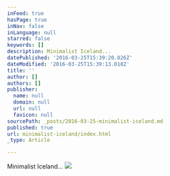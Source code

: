 ```yaml
---
inFeed: true
hasPage: true
inNav: false
inLanguage: null
starred: false
keywords: []
description: Minimalist Iceland...
datePublished: '2016-03-25T15:39:20.826Z'
dateModified: '2016-03-25T15:39:13.018Z'
title: ''
author: []
authors: []
publisher:
  name: null
  domain: null
  url: null
  favicon: null
sourcePath: _posts/2016-03-25-minimalist-iceland.md
published: true
url: minimalist-iceland/index.html
_type: Article

---
```

Minimalist Iceland...
![](https://the-grid-user-content.s3-us-west-2.amazonaws.com/3a44709f-a430-4c31-ad8c-fdccad718083.jpg)